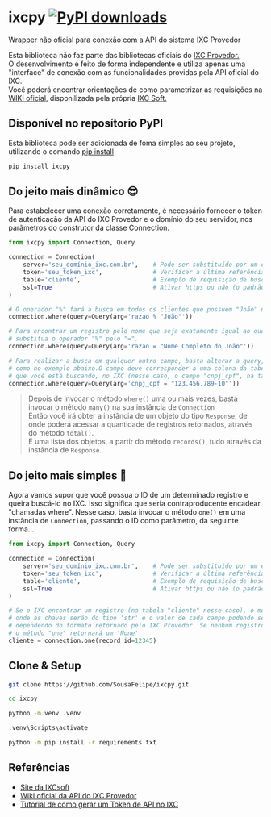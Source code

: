
# ixcpy [![PyPI downloads](https://img.shields.io/pypi/dm/ixcpy.svg)](https://pypi.org/project/ixcpy/)

Wrapper não oficial para conexão com a API do sistema IXC Provedor

Esta biblioteca não faz parte das bibliotecas oficiais do <a href="https://ixcsoft.com/ixc-provedor" target="_blank">IXC Provedor.</a>\
O desenvolvimento é feito de forma independente e utiliza apenas uma "interface" de conexão com as funcionalidades providas pela API oficial do IXC.\
Você poderá encontrar orientações de como parametrizar as requisições na <a href="https://wikiapiprovedor.ixcsoft.com.br/" target="_blank">WIKI oficial</a>, disponilizada pela própria <a href="https://ixcsoft.com/" target="_blank">IXC Soft.</a>

## Disponível no reposítorio PyPI

Esta biblioteca pode ser adicionada de foma simples ao seu projeto, utilizando o comando <a href="https://pypi.org/project/pip/" target="_blank">pip install</a>

```bash
pip install ixcpy
```


## Do jeito mais dinâmico 😎

Para estabelecer uma conexão corretamente, é necessário fornecer o token de autenticação da API do IXC Provedor e o domínio do seu servidor, nos parâmetros do construtor da classe Connection.

```python
from ixcpy import Connection, Query

connection = Connection(
    server='seu_domínio_ixc.com.br',    # Pode ser substituído por um endereço IP (não recomendado)
    token='seu_token_ixc',              # Verificar a última referência no final deste README
    table='cliente',                    # Exemplo de requisição de busca na tabela "cliente"
    ssl=True                            # Ativar https ou não (o padrão é True)
)

# O operador "%" fará a busca em todos os clientes que possuem "João" no campo "razao".
connection.where(query=Query(arg='razao % "João"'))

# Para encontrar um registro pelo nome que seja exatamente igual ao que você busca,
# substitua o operador "%" pelo "=".
connection.where(query=Query(arg='razao = "Nome Completo do João"'))

# Para realizar a busca em qualquer outro campo, basta alterar a query,
# como no exemplo abaixo.O campo deve corresponder a uma coluna da tabela
# que você está buscando, no IXC (nesse caso, o campo "cnpj_cpf", na tabela "cliente")
connection.where(query=Query(arg='cnpj_cpf = "123.456.789-10"'))

```

> Depois de invocar o método `where()` uma ou mais vezes, basta invocar o método `many()` na sua instância de `Connection`\
> Então você irá obter a instância de um objeto do tipo `Response`, de onde poderá acessar a quantidade de registros retornados, através do método `total()`.\
> E uma lista dos objetos, a partir do método `records()`, tudo através da instância de `Response`.


## Do jeito mais simples 🎯

Agora vamos supor que você possua o ID de um determinado registro e queira buscá-lo no IXC. Isso significa que seria contraproducente encadear "chamadas where". Nesse caso, basta invocar o método `one()` em uma instância de `Connection`, passando o ID como parâmetro, da seguinte forma...

```python
from ixcpy import Connection, Query

connection = Connection(
    server='seu_domínio_ixc.com.br',    # Pode ser substituído por um endereço IP (não recomendado)
    token='seu_token_ixc',              # Verificar a última referência no final deste README
    table='cliente',                    # Exemplo de requisição de busca na tabela "cliente"
    ssl=True                            # Ativar https ou não (o padrão é True)
)

# Se o IXC encontrar um registro (na tabela "cliente" nesse caso), o método "one" retornará um 'dict'
# onde as chaves serão do tipo 'str' e o valor de cada campo podendo ser 'str', 'int' ou 'bool',
# dependendo do formato retornado pelo IXC Provedor. Se nenhum registro for encontrado,
# o método "one" retornará um 'None'
cliente = connection.one(record_id=12345)
```

## Clone & Setup

```bash
git clone https://github.com/SousaFelipe/ixcpy.git
```
```bash
cd ixcpy
```
```bash
python -m venv .venv
```
```bash
.venv\Scripts\activate
```
```bash
python -m pip install -r requirements.txt
```


## Referências

  - [Site da IXCsoft](https://ixcsoft.com/)
  - [Wiki oficial da API do IXC Provedor](https://wikiapiprovedor.ixcsoft.com.br/)
  - [Tutorial de como gerar um Token de API no IXC](https://wiki.ixcsoft.com.br/pt-br/API/como_gerar_um_token_para_integra%C3%A7%C3%B5es_API)
